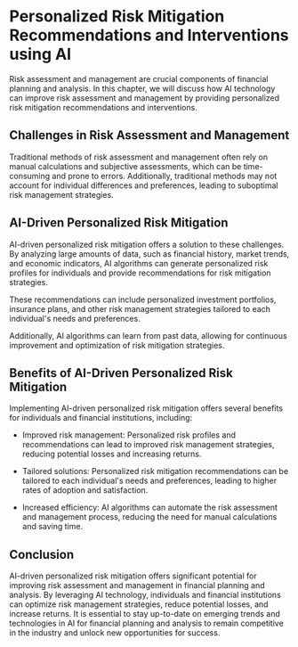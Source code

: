 Personalized Risk Mitigation Recommendations and Interventions using AI
====================================================================================================================================

Risk assessment and management are crucial components of financial planning and analysis. In this chapter, we will discuss how AI technology can improve risk assessment and management by providing personalized risk mitigation recommendations and interventions.

Challenges in Risk Assessment and Management
--------------------------------------------

Traditional methods of risk assessment and management often rely on manual calculations and subjective assessments, which can be time-consuming and prone to errors. Additionally, traditional methods may not account for individual differences and preferences, leading to suboptimal risk management strategies.

AI-Driven Personalized Risk Mitigation
--------------------------------------

AI-driven personalized risk mitigation offers a solution to these challenges. By analyzing large amounts of data, such as financial history, market trends, and economic indicators, AI algorithms can generate personalized risk profiles for individuals and provide recommendations for risk mitigation strategies.

These recommendations can include personalized investment portfolios, insurance plans, and other risk management strategies tailored to each individual's needs and preferences.

Additionally, AI algorithms can learn from past data, allowing for continuous improvement and optimization of risk mitigation strategies.

Benefits of AI-Driven Personalized Risk Mitigation
--------------------------------------------------

Implementing AI-driven personalized risk mitigation offers several benefits for individuals and financial institutions, including:

* Improved risk management: Personalized risk profiles and recommendations can lead to improved risk management strategies, reducing potential losses and increasing returns.

* Tailored solutions: Personalized risk mitigation recommendations can be tailored to each individual's needs and preferences, leading to higher rates of adoption and satisfaction.

* Increased efficiency: AI algorithms can automate the risk assessment and management process, reducing the need for manual calculations and saving time.

Conclusion
----------

AI-driven personalized risk mitigation offers significant potential for improving risk assessment and management in financial planning and analysis. By leveraging AI technology, individuals and financial institutions can optimize risk management strategies, reduce potential losses, and increase returns. It is essential to stay up-to-date on emerging trends and technologies in AI for financial planning and analysis to remain competitive in the industry and unlock new opportunities for success.
